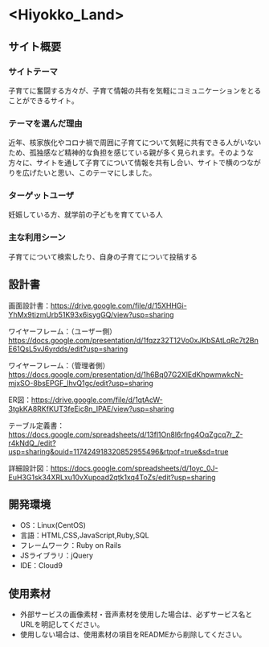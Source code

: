 # <Hiyokko_Land>

## サイト概要

### サイトテーマ
子育てに奮闘する方々が、子育て情報の共有を気軽にコミュニケーションをとることができるサイト。

### テーマを選んだ理由
近年、核家族化やコロナ禍で周囲に子育てについて気軽に共有できる人がいないため、孤独感など精神的な負担を感じている親が多く見られます。そのような方々に、サイトを通して子育てについて情報を共有し合い、サイトで横のつながりを広げたいと思い、このテーマにしました。

### ターゲットユーザ
妊娠している方、就学前の子どもを育てている人

### 主な利用シーン
子育てについて検索したり、自身の子育てについて投稿する

## 設計書
画面設計書：https://drive.google.com/file/d/15XHHGi-YhMx9tizmUrb51K93x6isygGQ/view?usp=sharing

ワイヤーフレーム：（ユーザー側）https://docs.google.com/presentation/d/1fqzz32T12Vo0xJKbSAtLqRc7t2BnE61QsL5vJ6yrdds/edit?usp=sharing

ワイヤーフレーム：（管理者側）https://docs.google.com/presentation/d/1h6Bq07G2XlEdKhpwmwkcN-mjxSO-8bsEPGF_lhvQ1gc/edit?usp=sharing

ER図：https://drive.google.com/file/d/1qtAcW-3tgkKA8RKfKUT3feEic8n_IPAE/view?usp=sharing

テーブル定義書：https://docs.google.com/spreadsheets/d/13fl1On8l6rfng4OqZgcq7r_Z-r4kNdQ_/edit?usp=sharing&ouid=117424918320852955496&rtpof=true&sd=true

詳細設計図：https://docs.google.com/spreadsheets/d/1oyc_0J-EuH3G1sk34XRLxu10vXupoad2qtk1xq4ToZs/edit?usp=sharing
## 開発環境
- OS：Linux(CentOS)
- 言語：HTML,CSS,JavaScript,Ruby,SQL
- フレームワーク：Ruby on Rails
- JSライブラリ：jQuery
- IDE：Cloud9

## 使用素材
- 外部サービスの画像素材・音声素材を使用した場合は、必ずサービス名とURLを明記してください。
- 使用しない場合は、使用素材の項目をREADMEから削除してください。

